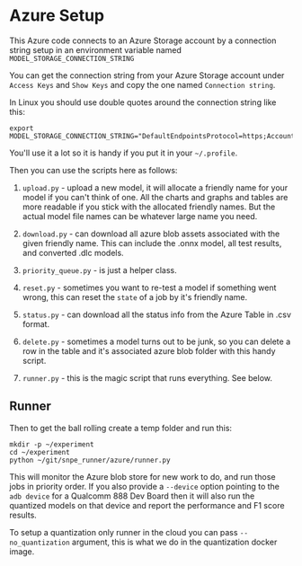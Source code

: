 # Azure Setup

This Azure code connects to an Azure Storage account by a connection string setup
in an environment variable named `MODEL_STORAGE_CONNECTION_STRING`

You can get the connection string from your Azure Storage account under `Access Keys`
and `Show Keys` and copy the one named `Connection string`.

In Linux you should use double quotes around the connection string like this:

```
export MODEL_STORAGE_CONNECTION_STRING="DefaultEndpointsProtocol=https;AccountName=mymodels;AccountKey=...==;EndpointSuffix=core.windows.net"
```

You'll use it a lot so it is handy if you put it in your `~/.profile`.

Then you can use the scripts here as follows:

1. `upload.py` - upload a new model, it will allocate a friendly name for your model if you
can't think of one.  All the charts and graphs and tables are more readable if you stick with
the allocated friendly names.  But the actual model file names can be whatever large name you need.

1. `download.py` - can download all azure blob assets associated with the given friendly name.
This can include the .onnx model, all test results, and converted .dlc models.

1. `priority_queue.py` - is just a helper class.

1. `reset.py` - sometimes you want to re-test a model if something went wrong, this can reset
the `state` of a job by it's friendly name.

1. `status.py` - can download all the status info from the Azure Table in .csv format.

1. `delete.py` - sometimes a model turns out to be junk, so you can delete a row in the table and it's
associated azure blob folder with this handy script.

1. `runner.py` - this is the magic script that runs everything.  See below.

## Runner

Then to get the ball rolling create a temp folder and run this:

```
mkdir -p ~/experiment
cd ~/experiment
python ~/git/snpe_runner/azure/runner.py
```

This will monitor the Azure blob store for new work to do, and run those jobs in
priority order.  If you also provide a `--device` option pointing to the `adb device` for a Qualcomm 888 Dev Board then it will also run the quantized models
on that device and report the performance and F1 score results.

To setup a quantization only runner in the cloud you can pass `--no_quantization` argument, this is what
we do in the quantization docker image.